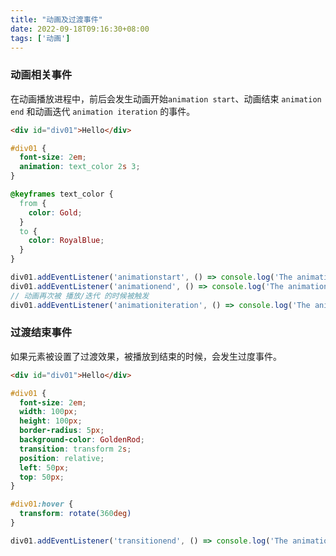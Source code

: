 ```yaml
---
title: "动画及过渡事件"
date: 2022-09-18T09:16:30+08:00
tags: ['动画']
---
```


### 动画相关事件

在动画播放进程中，前后会发生动画开始`animation start`、动画结束 `animation end` 和动画迭代 `animation iteration` 的事件。

```html
<div id="div01">Hello</div>
```

```css
#div01 {
  font-size: 2em;
  animation: text_color 2s 3;
}

@keyframes text_color {
  from {
    color: Gold;
  }
  to {
    color: RoyalBlue;
  }
}
```

```js
div01.addEventListener('animationstart', () => console.log('The animation is starting.'));
div01.addEventListener('animationend', () => console.log('The animation is over.'));
// 动画再次被 播放/迭代 的时候被触发
div01.addEventListener('animationiteration', () => console.log('The animation is iterated.'));
```

###  过渡结束事件

如果元素被设置了过渡效果，被播放到结束的时候，会发生过度事件。

```html
<div id="div01">Hello</div>
```

```css
#div01 {
  font-size: 2em;
  width: 100px;
  height: 100px;
  border-radius: 5px;
  background-color: GoldenRod;
  transition: transform 2s;
  position: relative;
  left: 50px;
  top: 50px;
}

#div01:hover {
  transform: rotate(360deg)
}
```

```js
div01.addEventListener('transitionend', () => console.log('The animation is starting.'));
```

